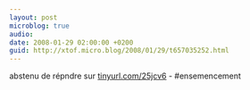 ```yaml
---
layout: post
microblog: true
audio: 
date: 2008-01-29 02:00:00 +0200
guid: http://xtof.micro.blog/2008/01/29/t657035252.html
---
```

abstenu de répndre sur [tinyurl.com/25jcv6](http://tinyurl.com/25jcv6) - #ensemencement
